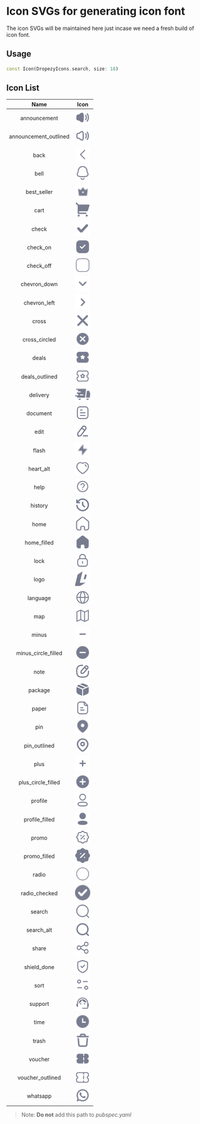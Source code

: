 # Icon SVGs for generating icon font

The icon SVGs will be maintained here just incase we need a fresh build of icon font.

## Usage

```dart
const Icon(DropezyIcons.search, size: 18)
```

## Icon List

| Name                     |  Icon                    |
:-------------------------:|:-------------------------:
announcement | <img height="40" src="announcement.svg" alt="announcement"/>
announcement_outlined | <img height="40" src="announcement_outlined.svg" alt="announcement"/>
back | <img height="40" src="back.svg" alt="back"/>
bell | <img height="40" src="bell.svg" alt="bell"/>
best_seller | <img height="40" src="best_seller.svg" alt="best_seller"/>
cart | <img height="40" src="cart.svg" alt="cart"/>
check | <img height="40" src="check.svg" alt="check"/>
check_on | <img height="40" src="check_on.svg" alt="check_on"/>
check_off | <img height="40" src="check_off.svg" alt="check_off"/>
chevron_down | <img height="40" src="chevron_down.svg" alt="chevron_down"/>
chevron_left | <img height="40" src="chevron_left.svg" alt="chevron_left"/>
cross | <img height="40" src="cross.svg" alt="cross"/>
cross_circled | <img height="40" src="cross_circled.svg" alt="cross_circled"/>
deals | <img height="40" src="deals.svg" alt="deals"/>
deals_outlined | <img height="40" src="deals_outlined.svg" alt="deals_outlined"/>
delivery | <img height="40" src="delivery.svg" alt="delivery"/>
document | <img height="40" src="document.svg" alt="document"/>
edit | <img height="40" src="edit.svg" alt="edit"/>
flash | <img height="40" src="flash.svg" alt="flash"/>
heart_alt | <img height="40" src="heart_alt.svg" alt="heart_alt"/>
help | <img height="40" src="help.svg" alt="help"/>
history | <img height="40" src="history.svg" alt="history"/>
home | <img height="40" src="home.svg" alt="home"/>
home_filled | <img height="40" src="home_filled.svg" alt="home_filled"/>
lock | <img height="40" src="lock.svg" alt="lock"/>
logo | <img height="40" src="logo.svg" alt="logo"/>
language | <img height="40" src="language.svg" alt="language"/>
map | <img height="40" src="map.svg" alt="map"/>
minus | <img height="40" src="minus.svg" alt="minus"/>
minus_circle_filled | <img height="40" src="minus_circle_filled.svg" alt="minus_circle_filled"/>
note | <img height="40" src="note.svg" alt="note"/>
package | <img height="40" src="package.svg" alt="package"/>
paper | <img height="40" src="paper.svg" alt="paper"/>
pin | <img height="40" src="pin.svg" alt="pin"/>
pin_outlined | <img height="40" src="pin_outlined.svg" alt="pin_outlined"/>
plus | <img height="40" src="plus.svg" alt="plus"/>
plus_circle_filled | <img height="40" src="plus_circle_filled.svg" alt="plus_circle_filled"/>
profile | <img height="40" src="profile.svg" alt="profile"/>
profile_filled | <img height="40" src="profile_filled.svg" alt="profile_filled"/>
promo | <img height="40" src="promo.svg" alt="promo"/>
promo_filled | <img height="40" src="promo_filled.svg" alt="promo_filled"/>
radio | <img height="40" src="radio.svg" alt="radio"/>
radio_checked | <img height="40" src="radio_checked.svg" alt="radio_checked"/>
search | <img height="40" src="search.svg" alt="search"/>
search_alt | <img height="40" src="search_alt.svg" alt="search_alt"/>
share | <img height="40" src="share.svg" alt="share"/>
shield_done | <img height="40" src="shield_done.svg" alt="shield_done"/>
sort | <img height="40" src="sort.svg" alt="sort"/>
support | <img height="40" src="support.svg" alt="support"/>
time | <img height="40" src="time.svg" alt="time"/>
trash | <img height="40" src="trash.svg" alt="trash"/>
voucher | <img height="40" src="voucher.svg" alt="voucher"/>
voucher_outlined | <img height="40" src="voucher_outlined.svg" alt="voucher_outlined"/>
whatsapp | <img height="40" src="whatsapp.svg" alt="whatsapp"/>

> Note: **Do not** add this path to *pubspec.yaml*

